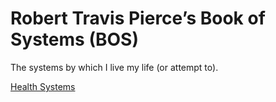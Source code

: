 # Robert Travis Pierce’s Book of Systems (BOS)
The systems by which I live my life (or attempt to).

[Health Systems](health.md)
